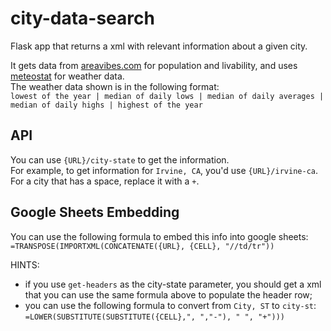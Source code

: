 # city-data-search
Flask app that returns a xml with relevant information about a given city.

It gets data from [areavibes.com](areavibes.com) for population and livability, and uses [meteostat](https://github.com/meteostat/meteostat-python) for weather data.  
The weather data shown is in the following format:  
`lowest of the year | median of daily lows | median of daily averages | median of daily highs | highest of the year`

## API
You can use `{URL}/city-state` to get the information.  
For example, to get information for `Irvine, CA`, you'd use `{URL}/irvine-ca`.  
For a city that has a space, replace it with a `+`.

## Google Sheets Embedding
You can use the following formula to embed this info into google sheets:  
`=TRANSPOSE(IMPORTXML(CONCATENATE({URL}, {CELL}, "//td/tr"))`

HINTS:
- if you use `get-headers` as the city-state parameter, you should get a xml that you can use the same formula above to populate the header row;
- you can use the following formula to convert from `City, ST` to `city-st`:  
`=LOWER(SUBSTITUTE(SUBSTITUTE({CELL},", ","-"), " ", "+")))`
